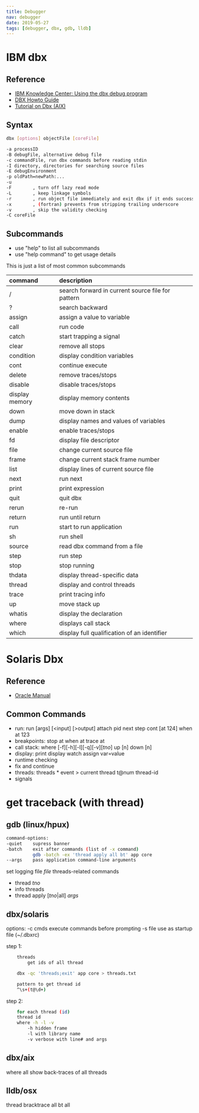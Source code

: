 ```yaml
---
title: Debugger
nav: debugger
date: 2019-05-27
tags: [debugger, dbx, gdb, lldb]
---
```



# IBM dbx

## Reference
* [IBM Knowledge Center: Using the dbx debug program](https://www.ibm.com/support/knowledgecenter/en/ssw_aix_72/com.ibm.aix.cmds2/dbx.htm)
* [DBX Howto Guide](https://edoras.sdsu.edu/doc/dbx.html)
* [Tutorial on Dbx (AIX)](http://delphiwww.cern.ch/~dellib/tutorial/node22.html)

## Syntax


```bash
dbx [options] objectFile [coreFile]

-a processID
-B debugFile, alternative debug file
-c commandFile, run dbx commands before reading stdin
-I directory, directories for searching source files
-E debugEnvironment
-p oldPath=newPath:...
-u
-F        , turn off lazy read mode
-L        , keep linkage symbols
-r        , run object file immediately and exit dbx if it ends successfully
-x        , (fortran) prevents from stripping trailing underscore
-v        , skip the validity checking
-C coreFile
```



## Subcommands

* use "help" to list all subcommands
* use "help command" to get usage details

This is just a list of most common subcommands

|command|description|
|:---|:---|
|/|search forward in current source file for pattern|
|?|search backward|
|assign|assign a value to variable|
|call|run code|
|catch|start trapping a signal|
|clear|remove all stops|
|condition|display condition variables|
|cont|continue execute|
|delete|remove traces/stops|
|disable|disable traces/stops|
|display memory|display memory contents|
|down|move down in stack|
|dump|display names and values of variables|
|enable|enable traces/stops|
|fd|display file descriptor|
|file|change current source file|
|frame|change current stack frame number|
|list|display lines of current source file|
|next|run next|
|print|print expression|
|quit|quit dbx|
|rerun|re-run|
|return|run until return|
|run|start to run application|
|sh|run shell|
|source|read dbx command from a file|
|step|run step|
|stop|stop running|
|thdata|display thread-specific data|
|thread|display and control threads|
|trace|print tracing info|
|up|move stack up|
|whatis|display the declaration|
|where|displays call stack|
|which|display full qualification of an identifier|


# Solaris Dbx

## Reference
* [Oracle Manual](https://docs.oracle.com/cd/E18659_01/html/821-1380/blawp.html)

## Common Commands
* run:
        run [args] [<input] [>output]
        attach pid
        next
        step
        cont [at 124]
        when at 123
* breakpoints:
        stop at
        when at
        trace at
* call stack:
        where [-f][-h][-l][-q][-v][_tno_]
        up [n]
        down [n]
* display:
        print
        display
        watch
        assign var=value
* runtime checking
* fix and continue
* threads:
    threads
        * event
        > current thread
        t@num thread-id
* signals



# get traceback (with thread)

## gdb (linux/hpux)

```bash
command-options:
-quiet    supress banner
-batch    exit after commands (list of -x command)
          gdb -batch -ex 'thread apply all bt' app core
--args    pass application command-line arguments
```

set logging file _file_
threads-related commands

* thread _tno_
* info threads
* thread apply [_tno_|all] _args_


## dbx/solaris

options:
-c cmds         execute commands before prompting
-s file         use as startup file (~/.dbxrc)

step 1:
```bash
    threads
        get ids of all thread

    dbx -qc 'threads;exit' app core > threads.txt

    pattern to get thread id
    ^\s+(t@\d+)
```

step 2:
```bash
    for each thread (id)
    thread id
    where -h -l -v
        -h hidden frame
        -l with library name
        -v verbose with line# and args
```
## dbx/aix

where all
    show back-traces of all threads

## lldb/osx

thread bracktrace all
bt all
